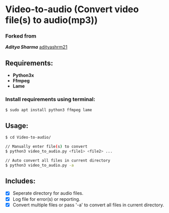 # Video-to-audio (Convert video file(s) to audio(mp3))
### Forked from 
*__Aditya Sharma__* [adityashrm21](https://github.com/adityashrm21)

## Requirements:
- __Python3x__
- __Ffmpeg__ 
- __Lame__

### Install requirements using terminal:
```bash
$ sudo apt install python3 ffmpeg lame
```

## Usage:
```bash
$ cd Video-to-audio/

// Manually enter file(s) to convert
$ python3 video_to_audio.py <file1> <file2> ...

// Auto convert all files in current directory
$ python3 video_to_audio.py -a
```

## Includes:
* [x] Seperate directory for audio files.
* [x] Log file for error(s) or reporting.
* [x] Convert multiple files or pass '-a' to convert all files in current directory. 
